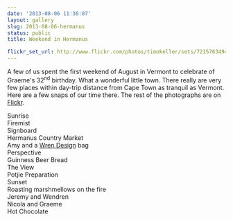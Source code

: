 ```yaml
---
date: '2013-08-06 11:36:07'
layout: gallery
slug: 2013-08-06-hermanus
status: public
title: Weekend in Hermanus

flickr_set_url: http://www.flickr.com/photos/timokeller/sets/72157634943341177/
---
```


A few of us spent the first weekend of August in Vermont to celebrate of Graeme's 32<sup>nd</sup> birthday. What a wonderful little town. There really are very few places within day-trip distance from Cape Town as tranquil as Vermont. Here are a few snaps of our time there. The rest of the photographs are on [Flickr](http://www.flickr.com/photos/timokeller/sets/72157634943341177/).

<div class="wide-image">
        <img src="http://farm4.staticflickr.com/3731/9444859401_3dca7c2520_b.jpg" alt="">
        <div class="caption">Sunrise</div>
</div>

<div class="wide-image">
        <img src="http://farm6.staticflickr.com/5450/9444864811_48f298f618_b.jpg" alt="">
        <div class="caption">Firemist</div>
</div>

<div class="wide-image">
        <img src="http://farm4.staticflickr.com/3767/9444889961_b1f954ff44_b.jpg" alt="">
        <div class="caption">Signboard</div>
</div>

<div class="wide-image">
        <img src="http://farm8.staticflickr.com/7311/9447674456_1f5ed20c12_b.jpg" alt="">
        <div class="caption">Hermanus Country Market</div>
</div>

<div class="wide-image">
        <img src="http://farm3.staticflickr.com/2840/9447678428_9d8a08c9ee_b.jpg" alt="">
        <div class="caption">Amy and a <a href="http://www.thewrendesign.com">Wren Design</a> bag</div>
</div>

<div class="wide-image">
        <img src="http://farm3.staticflickr.com/2842/9447729996_a81dba9b0d_b.jpg" alt="">
        <div class="caption">Perspective</div>
</div>


<div class="wide-image">
        <img src="http://farm8.staticflickr.com/7424/9444925627_d75468fe26_b.jpg" alt="">
        <div class="caption">Guinness Beer Bread</div>
</div>

<div class="wide-image">
        <img src="http://farm4.staticflickr.com/3760/9444929957_6030d14101_b.jpg" alt="">
        <div class="caption">The View</div>
</div>


<div class="wide-image">
        <img src="http://farm6.staticflickr.com/5483/9444924127_808803c64f_b.jpg" alt="">
        <div class="caption">Potjie Preparation</div>
</div>


<div class="wide-image">
        <img src="http://farm4.staticflickr.com/3799/9444935119_372a2e5936_b.jpg" alt="">
        <div class="caption">Sunset</div>
</div>


<div class="wide-image">
        <img src="http://farm4.staticflickr.com/3832/9444938741_9aa496d914_b.jpg" alt="">
        <div class="caption">Roasting marshmellows on the fire</div>
</div>


<div class="wide-image">
        <img src="http://farm4.staticflickr.com/3685/9444941229_3b69277255_b.jpg" alt="">
        <div class="caption">Jeremy and Wendren</div>
</div>

<div class="wide-image">
        <img src="http://farm3.staticflickr.com/2869/9444940295_f1475c5ed6_b.jpg" alt="">
        <div class="caption">Nicola and Graeme</div>
</div>

<div class="wide-image">
        <img src="http://farm4.staticflickr.com/3685/9447726542_65bf3802c0_b.jpg" alt="">
        <div class="caption">Hot Chocolate</div>
</div>


